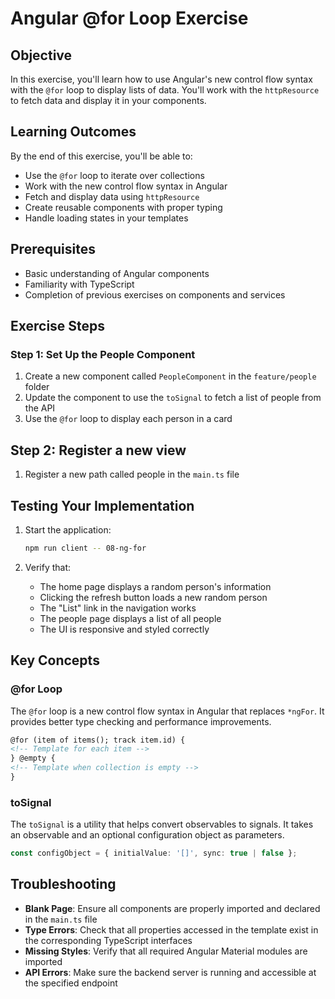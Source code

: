 # Angular @for Loop Exercise

## Objective

In this exercise, you'll learn how to use Angular's new control flow syntax with the `@for` loop to display lists of data. You'll work with the `httpResource` to fetch data and display it in your components.

## Learning Outcomes

By the end of this exercise, you'll be able to:

- Use the `@for` loop to iterate over collections
- Work with the new control flow syntax in Angular
- Fetch and display data using `httpResource`
- Create reusable components with proper typing
- Handle loading states in your templates

## Prerequisites

- Basic understanding of Angular components
- Familiarity with TypeScript
- Completion of previous exercises on components and services

## Exercise Steps

### Step 1: Set Up the People Component

1. Create a new component called `PeopleComponent` in the `feature/people` folder
2. Update the component to use the `toSignal` to fetch a list of people from the API
3. Use the `@for` loop to display each person in a card

## Step 2: Register a new view

1. Register a new path called people in the `main.ts` file

## Testing Your Implementation

1. Start the application:

   ```bash
   npm run client -- 08-ng-for
   ```

2. Verify that:
   - The home page displays a random person's information
   - Clicking the refresh button loads a new random person
   - The "List" link in the navigation works
   - The people page displays a list of all people
   - The UI is responsive and styled correctly

## Key Concepts

### @for Loop

The `@for` loop is a new control flow syntax in Angular that replaces `*ngFor`. It provides better type checking and performance improvements.

```html
@for (item of items(); track item.id) {
<!-- Template for each item -->
} @empty {
<!-- Template when collection is empty -->
}
```

### toSignal

The `toSignal` is a utility that helps convert observables to signals. It takes an observable and an optional configuration object as parameters.

```typescript
const configObject = { initialValue: '[]', sync: true | false };
```

## Troubleshooting

- **Blank Page**: Ensure all components are properly imported and declared in the `main.ts` file
- **Type Errors**: Check that all properties accessed in the template exist in the corresponding TypeScript interfaces
- **Missing Styles**: Verify that all required Angular Material modules are imported
- **API Errors**: Make sure the backend server is running and accessible at the specified endpoint

